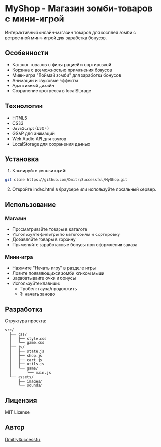 # MyShop - Магазин зомби-товаров с мини-игрой

Интерактивный онлайн-магазин товаров для косплея зомби с встроенной мини-игрой для заработка бонусов.

## Особенности

- Каталог товаров с фильтрацией и сортировкой
- Корзина с возможностью применения бонусов
- Мини-игра "Поймай зомби" для заработка бонусов
- Анимации и звуковые эффекты
- Адаптивный дизайн
- Сохранение прогресса в localStorage

## Технологии

- HTML5
- CSS3
- JavaScript (ES6+)
- GSAP для анимаций
- Web Audio API для звуков
- LocalStorage для сохранения данных

## Установка

1. Клонируйте репозиторий:
```bash
git clone https://github.com/DmitrySuccessful/MyShop.git
```

2. Откройте index.html в браузере или используйте локальный сервер.

## Использование

### Магазин

- Просматривайте товары в каталоге
- Используйте фильтры по категориям и сортировку
- Добавляйте товары в корзину
- Применяйте заработанные бонусы при оформлении заказа

### Мини-игра

- Нажмите "Начать игру" в разделе игры
- Ловите появляющихся зомби кликом мыши
- Зарабатывайте очки и бонусы
- Используйте клавиши:
  - Пробел: пауза/продолжить
  - R: начать заново

## Разработка

Структура проекта:
```
src/
  ├── css/
  │   ├── style.css
  │   └── game.css
  ├── js/
  │   ├── state.js
  │   ├── shop.js
  │   ├── cart.js
  │   ├── utils.js
  │   └── game/
  │       └── main.js
  └── assets/
      ├── images/
      └── sounds/
```

## Лицензия

MIT License

## Автор

[DmitrySuccessful](https://github.com/DmitrySuccessful) 